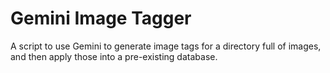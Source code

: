 # Gemini Image Tagger

A script to use Gemini to generate image tags for a directory full of 
images, and then apply those into a pre-existing database.
